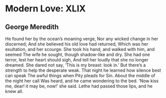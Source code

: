 # Modern Love: XLIX
## George Meredith
He found her by the ocean’s moaning verge,
Nor any wicked change in her discerned;
And she believed his old love had returned,
Which was her exultation, and her scourge.
She took his hand, and walked with him, and seemed
The wife he sought, though shadow-like and dry.
She had one terror, lest her heart should sigh,
And tell her loudly that she no longer dreamed.
She dared not say, ‘This is my breast: look in.’
But there’s a strength to help the desperate weak.
That night he learned how silence best can speak
The awful things when Pity pleads for Sin.
About the middle of the night her call
Was heard, and he came wondering to the bed.
‘Now kiss me, dear! it may be, now!’ she said.
Lethe had passed those lips, and he knew all.